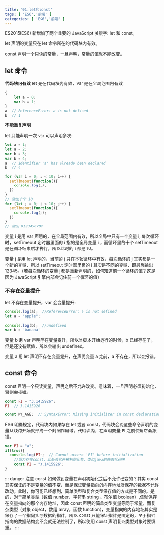 ```yaml
---
title: '01.let和const'
tags: [ 'ES6','前端' ]
categories: [ 'ES6','前端' ]
---
```


ES2015(ES6) 新增加了两个重要的 JavaScript 关键字: let 和 const。

let 声明的变量只在 let 命令所在的代码块内有效。

const 声明一个只读的常量，一旦声明，常量的值就不能改变。

## let 命令
**代码块内有效**
let 是在代码块内有效，var 是在全局范围内有效:
```javascript
{
    let a = 0;
    var b = 1;
}
a  // ReferenceError: a is not defined
b  // 1
```

**不能重复声明**

let 只能声明一次 var 可以声明多次:
```javascript
let a = 1;
let a = 2;
var b = 3;
var b = 4;
a  // Identifier 'a' has already been declared
b  // 4
```

```javascript
for (var i = 0; i < 10; i++) {
  setTimeout(function(){
    console.log(i);
  })
}
// 输出十个 10
for (let j = 0; j < 10; j++) {
  setTimeout(function(){
    console.log(j);
  })
}
// 输出 0123456789
```
变量 i 是用 var 声明的，在全局范围内有效，所以全局中只有一个变量 i, 每次循环时，setTimeout 定时器里面的 i 指的是全局变量 i ，而循环里的十个 setTimeout 是在循环结束后才执行，所以此时的 i 都是 10。

变量 j 是用 let 声明的，当前的 j 只在本轮循环中有效，每次循环的 j 其实都是一个新的变量，所以 setTimeout 定时器里面的 j 其实是不同的变量，即最后输出 12345。（若每次循环的变量 j 都是重新声明的，如何知道前一个循环的值？这是因为 JavaScript 引擎内部会记住前一个循环的值）

### 不存在变量提升
let 不存在变量提升，var 会变量提升:
```javascript
console.log(a);  //ReferenceError: a is not defined
let a = "apple";
 
console.log(b);  //undefined
var b = "banana";
```
变量 b 用 var 声明存在变量提升，所以当脚本开始运行的时候，b 已经存在了，但是还没有赋值，所以会输出 undefined。

变量 a 用 let 声明不存在变量提升，在声明变量 a 之前，a 不存在，所以会报错。


## const 命令

const 声明一个只读变量，声明之后不允许改变。意味着，一旦声明必须初始化，否则会报错。

```javascript
const PI = "3.1415926";
PI  // 3.1415926

const MY_AGE;  // SyntaxError: Missing initializer in const declaration

```
ES6 明确规定，代码块内如果存在 let 或者 const，代码块会对这些命令声明的变量从块的开始就形成一个封闭作用域。代码块内，在声明变量 PI 之前使用它会报错。
```javascript
var PI = "a";
if(true){
  console.log(PI);  // Cannot access 'PI' before initialization
    //因为存在const，此处会优先被初始化掉，类似java的静态代码块
    const PI = "3.1415926";
}
```

::: danger 注意
const 如何做到变量在声明初始化之后不允许改变的？其实 const 其实保证的不是变量的值不变，而是保证变量指向的内存地址所保存的数据不允许改动。此时，你可能已经想到，简单类型和复合类型保存值的方式是不同的。是的，对于简单类型（数值 number、字符串 string 、布尔值 boolean）,值就保存在变量指向的那个内存地址，因此 const 声明的简单类型变量等同于常量。而复杂类型（对象 object，数组 array，函数 function），变量指向的内存地址其实是保存了一个指向实际数据的指针，所以 const 只能保证指针是固定的，至于指针指向的数据结构变不变就无法控制了，所以使用 const 声明复杂类型对象时要慎重。
:::